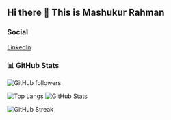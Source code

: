 ## Hi there 👋 This is Mashukur Rahman
<!--
### 🏆 Achievements & Badges

[![Achievements](https://github-profile-achievements.vercel.app/api/achievements?username=mashuk-bd)](https://github.com/mashuk-bd)

![trophy](https://github-profile-trophy.vercel.app/?username=mashuk-bd&rank=-?)
-->
### Social

[LinkedIn](https://www.linkedin.com/in/mashukur-rahman-376964a1)

### 📊 GitHub Stats

![GitHub followers](https://img.shields.io/github/followers/mashuk-bd?label=Follow&style=social)

![Top Langs](https://github-readme-stats.vercel.app/api/top-langs/?username=mashuk-bd&show_icons=true&locale=en)
![GitHub Stats](https://github-readme-stats.vercel.app/api?username=mashuk-bd&show_icons=true)

![GitHub Streak](https://github-readme-streak-stats.herokuapp.com/?user=mashuk-bd)
<!--
**mashuk-bd/mashuk-bd** is a ✨ _special_ ✨ repository because its `README.md` (this file) appears on your GitHub profile.

Here are some ideas to get you started:

- 🔭 I’m currently working on ...
- 🌱 I’m currently learning ...
- 👯 I’m looking to collaborate on ...
- 🤔 I’m looking for help with ...
- 💬 Ask me about ...
- 📫 How to reach me: ...
- 😄 Pronouns: ...
- ⚡ Fun fact: ...
-->
